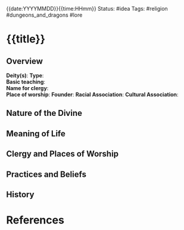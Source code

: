 {{date:YYYYMMDD}}{{time:HHmm}}
Status: #idea
Tags: #religion #dungeons_and_dragons #lore 

# {{title}}

## Overview
**Deity(s)**:
**Type**:   
**Basic teaching**:   
**Name for clergy**:   
**Place of worship**: 
**Founder**: 
**Racial Association**:
**Cultural Association**:

## Nature of the Divine  

## Meaning of Life  

## Clergy and Places of Worship  

## Practices and Beliefs  

## History

# References
